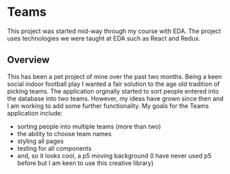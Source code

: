 # Teams

This project was started mid-way through my course with EDA. The project uses technologies we were taught at EDA such as React and Redux.

## Overview

This has been a pet project of mine over the past two months. Being a keen social indoor football play I wanted a fair solution to the age old tradition of picking teams. The application orginally started to sort people entered into the database into two teams. However, my ideas have grown since then and I am working to add some further functionality. My goals for the Teams application include:
- sorting people into multiple teams (more than two)
- the ability to choose team names
- styling all pages
- testing for all components
- and, so it looks cool, a p5 moving background (I have never used p5 before but I am keen to use this creative library)


